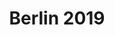 ---
layout: event

title: Berlin 2019
category: berlin
permalink: :collection/:categories/2019-06
contact: germany@play14.org

schedule:
  dates: June 21-23 2019
  start: 2019-06-21 18:00:00
  finish: 2019-06-23 17:00:00
  isOver: false

location: DarkHorse

excerpt: "#play14 Berlin @ Dark Horse on June 21-23 2019"

timetable:
    - day: Friday 21st
      desc: We will start in the evening. We will learn to know each other and share a nice dinner all together.
      times:
        - time: 6 PM
          desc: Opening & ice breakers
        - time: 7 PM
          desc: Un-conference & the marketplace
        - time: 8 PM
          desc: Dinner / Mingle
        - time: 9 PM
          desc: More games
        - time: 10 PM
          desc: End of day 1
    - day: Saturday 22nd
      desc: We will start in the morning with the marketplace, and then we will play games all day long.
      times:
        - time: 8:30 AM
          desc: Breakfast
        - time: 9 AM
          desc: Warm-ups
        - time: 9:30 AM
          desc: Marketplace
        - time: 10 AM
          desc: Game sessions
        - time: 12:30 PM
          desc: Lunch
        - time: 1:30 PM
          desc: Game sessions
        - time: 6 PM
          desc: Retrospective
        - time: 7 PM
          desc: Pizza &amp; Beers
    - day: Sunday 23rd
      desc: We will also start with the marketplace for a full day of games. Whoever needs to catch a plane can leave earlier.
      times:
        - time: 8:30 AM
          desc: Breakfast
        - time: 9 AM
          desc: Warm-ups
        - time: 9:30 AM
          desc: Marketplace
        - time: 10 AM
          desc: Game sessions
        - time: 12:30 PM
          desc: Lunch
        - time: 1:30 PM
          desc: Game sessions
        - time: 4 PM
          desc: Retrospective
        - time: 5 PM
          desc: Goodbye &amp; see you next time

images:
  - /images/events/berlin/berlin.jpg

redirect_from:
  - /berlin

members:
  - Julian Kea
  - Karsten Mueller
  - Cori Moore
  - Christoph Moser

sponsors:
  - name: DarkHorse
    type: Venue
  - name: '[ki:]®Learning'
    type: Our local sponsors
  - name: Stattys
    type: Our global sponsors
  - name: Agile²
    type: Our global sponsors

registration: 
  type: eventbrite
  site: https://play14berlin2019.eventbrite.com/?aff=play14
  tickets-widget: https://eventbrite.de/tickets-external?eid=53722657916&ref=etckt
  countdown-widget: https://www.eventbrite.de/countdown-widget?eid=53722657916


---